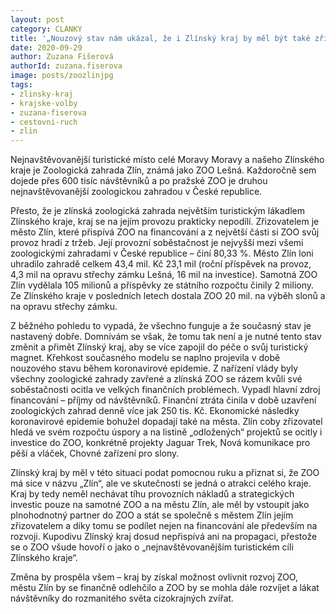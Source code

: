 ```yaml
---
layout: post
category: CLANKY
title: '„Nouzový stav nám ukázal, že i Zlínský kraj by měl být také zřizovatelem ZOO Lešná“, tvrdí zlínská zastupitelka, Zuzana Fišerová'
date: 2020-09-29
author: Zuzana Fišerová
authorId: zuzana.fiserova
image: posts/zoozlinjpg
tags: 
- zlinsky-kraj
- krajske-volby
- zuzana-fiserova
- cestovni-ruch
- zlin
---
```


Nejnavštěvovanější turistické místo celé Moravy Moravy a našeho Zlínského kraje je Zoologická zahrada Zlín, známá jako ZOO Lešná. Každoročně sem dojede přes 600 tisíc návštěvníků a po pražské ZOO je druhou nejnavštěvovanější zoologickou zahradou v České republice. 

Přesto, že je zlínská zoologická zahrada největším turistickým lákadlem Zlínského kraje, kraj se na jejím provozu prakticky nepodílí. Zřizovatelem je město Zlín, které přispívá ZOO na financování a z největší části si ZOO svůj provoz hradí z tržeb. Její provozní soběstačnost je nejvyšší mezi všemi zoologickými zahradami v České republice – činí 80,33 %. Město Zlín loni uhradilo zahradě celkem 43,4 mil. Kč 23,1 mil (roční příspěvek na provoz, 4,3 mil na opravu střechy zámku Lešná, 16 mil na investice). Samotná ZOO Zlín vydělala 105 milionů a příspěvky ze státního rozpočtu činily 2 miliony. Ze Zlínského kraje v posledních letech dostala ZOO 20 mil. na výběh slonů a na opravu střechy zámku. 

Z běžného pohledu to vypadá, že všechno funguje a že současný stav je nastavený dobře. Domnívám se však, že tomu tak není a je nutné tento stav změnit a přimět Zlínský kraj, aby se více zapojil do péče o svůj turistický magnet. Křehkost současného modelu se naplno projevila v době nouzového stavu během koronavirové epidemie. Z nařízení vlády byly všechny zoologické zahrady zavřené a zlínská ZOO se rázem kvůli své soběstačnosti ocitla ve velkých finančních problémech. Vypadl hlavní zdroj financování – příjmy od návštěvníků. Finanční ztráta činila v době uzavření zoologických zahrad denně více jak 250 tis. Kč. Ekonomické následky koronavirové epidemie bohužel dopadají také na města. Zlín coby zřizovatel hledá ve svém rozpočtu úspory a na listině „odložených“ projektů se ocitly i investice do ZOO, konkrétně projekty Jaguar Trek, Nová komunikace pro pěší a vláček, Chovné zařízení pro slony. 

Zlínský kraj by měl v této situaci podat pomocnou ruku a přiznat si, že ZOO má sice v názvu „Zlín“, ale ve skutečnosti se jedná o atrakci celého kraje. Kraj by tedy neměl nechávat tíhu provozních nákladů a strategických investic pouze na samotné ZOO a na městu Zlín, ale měl by vstoupit jako plnohodnotný partner do ZOO a stát se společně s městem Zlín jejím zřizovatelem a díky tomu se podílet nejen na financování ale především na rozvoji. Kupodivu Zlínský kraj dosud nepřispívá ani na propagaci, přestože se o ZOO všude hovoří o jako o „nejnavštěvovanějším turistickém cíli Zlínského kraje“. 

Změna by prospěla všem – kraj by získal možnost ovlivnit rozvoj ZOO, městu Zlín by se finančně odlehčilo a ZOO by se mohla dále rozvíjet a lákat návštěvníky do rozmanitého světa cizokrajných zvířat.

